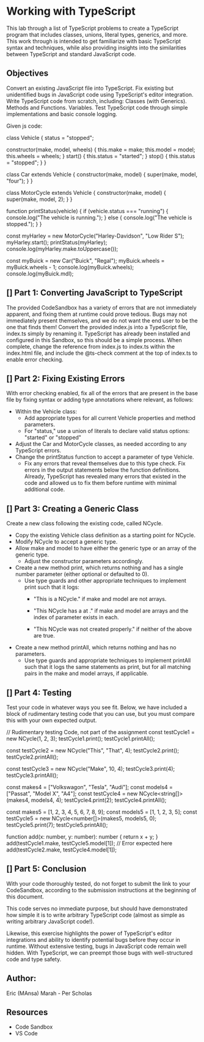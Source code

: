
# Working with TypeScript

This lab through a list of TypeScript problems to create a TypeScript program that includes classes, unions, literal types, generics, and more. This work through is intended to get familiarize with basic TypeScript syntax and techniques, while also providing insights into the similarities between TypeScript and standard JavaScript code.

## Objectives
Convert an existing JavaScript file into TypeScript.
Fix existing but unidentified bugs in JavaScript code using TypeScript's editor integration. Write TypeScript code from scratch, including:
Classes (with Generics). Methods and Functions. Variables.
Test TypeScript code through simple implementations and basic console logging.

Given js code:

class Vehicle {
  status = "stopped";

  constructor(make, model, wheels) {
    this.make = make;
    this.model = model;
    this.wheels = wheels;
  }
  start() {
    this.status = "started";
  }
  stop() {
    this.status = "stopped";
  }
}

class Car extends Vehicle {
  constructor(make, model) {
    super(make, model, "four");
  }
}

class MotorCycle extends Vehicle {
  constructor(make, model) {
    super(make, model, 2);
  }
}

function printStatus(vehicle) {
  if (vehicle.status === "running") {
    console.log("The vehicle is running.");
  } else {
    console.log("The vehicle is stopped.");
  }
}

const myHarley = new MotorCycle("Harley-Davidson", "Low Rider S");
myHarley.start();
printStatus(myHarley);
console.log(myHarley.make.toUppercase());

const myBuick = new Car("Buick", "Regal");
myBuick.wheels = myBuick.wheels - 1;
console.log(myBuick.wheels);
console.log(myBuick.mdl);



## [] Part 1: Converting JavaScript to TypeScript
The provided CodeSandbox has a variety of errors that are not immediately apparent, and fixing them at runtime could prove tedious. Bugs may not immediately present themselves, and we do not want the end user to be the one that finds them!
Convert the provided index.js into a TypeScript file, index.ts simply by renaming it.
TypeScript has already been installed and configured in this Sandbox, so this should be a simple process. When complete, change the reference from index.js to index.ts within the index.html file, and include the @ts-check comment at the top of index.ts to enable error checking.

## [] Part 2: Fixing Existing Errors
With error checking enabled, fix all of the errors that are present in the base file by fixing syntax or adding type annotations where relevant, as follows: 
* Within the Vehicle class:
    * Add appropriate types for all current Vehicle properties and method parameters. 
    * For "status," use a union of literals to declare valid status options:
"started" or "stopped"
* Adjust the Car and MotorCycle classes, as needed according to any TypeScript errors. 
* Change the printStatus function to accept a parameter of type Vehicle.
    * Fix any errors that reveal themselves due to this type check. Fix errors in the output statements below the function definitions.
Already, TypeScript has revealed many errors that existed in the code and allowed us to fix them before runtime with minimal additional code.


## [] Part 3: Creating a Generic Class
Create a new class following the existing code, called NCycle.
* Copy the existing Vehicle class definition as a starting point for NCycle.
* Modify NCycle to accept a generic type.
* Allow make and model to have either the generic type or an array of the generic type.
    * Adjust the constructor parameters accordingly.
* Create a new method print, which returns nothing and has a single number parameter (either optional or defaulted to 0).
    * Use type guards and other appropriate techniques to implement print such that it logs:
        * "This is a <make> <model> NCycle." if make and model are not arrays.
        * "This NCycle has a <make> <model> at <parameter>." if make and model are arrays and the index of parameter exists in each.
 
        * "This NCycle was not created properly." if neither of the above are true. 
* Create a new method printAll, which returns nothing and has no parameters.
    * Use type guards and appropriate techniques to implement printAll such that it logs the same statements as print, but for all matching pairs in the make and model arrays, if applicable.


## [] Part 4: Testing
Test your code in whatever ways you see fit. Below, we have included a block of rudimentary testing code that you can use, but you must compare this with your own expected output.

// Rudimentary testing Code, not part of the assignment
const testCycle1 = new NCycle<number>(1, 2, 3);
testCycle1.print(); 
testCycle1.printAll();

const testCycle2 = new NCycle<string>("This", "That", 4);
testCycle2.print(); 
testCycle2.printAll();

const testCycle3 = new NCycle<string>("Make", 10, 4);
testCycle3.print(4); 
testCycle3.printAll();

const makes4 = ["Volkswagon", "Tesla", "Audi"];
const models4 = ["Passat", "Model X", "A4"];
const testCycle4 = new NCycle<string[]>(makes4, models4, 4); 
testCycle4.print(2);
testCycle4.printAll();

const makes5 = [1, 2, 3, 4, 5, 6, 7, 8, 9];
const models5 = [1, 1, 2, 3, 5];
const testCycle5 = new NCycle<number[]>(makes5, models5, 0); 
testCycle5.print(7);
testCycle5.printAll();

function add(x: number, y: number): number { 
    return x + y;
}
add(testCycle1.make, testCycle5.model[1]); 
// Error expected here 
add(testCycle2.make, testCycle4.model[1]);
 
## [] Part 5: Conclusion
With your code thoroughly tested, do not forget to submit the link to your CodeSandbox, according to the submission instructions at the beginning of this document.

This code serves no immediate purpose, but should have demonstrated how simple it is to write arbitrary TypeScript code (almost as simple as writing arbitrary JavaScript code!).

Likewise, this exercise highlights the power of TypeScript's editor integrations and ability to identify potential bugs before they occur in runtime. Without extensive testing, bugs in JavaScript code remain well hidden. With TypeScript, we can preempt those bugs with well-structured code and type safety.

## Author:
Eric (MAnsa) Marah - Per Scholas

## Resources
* Code Sandbox
* VS Code
